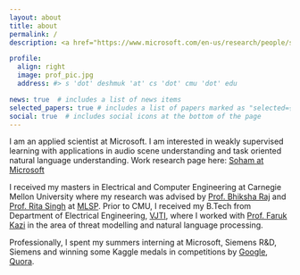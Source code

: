 ```yaml
---
layout: about
title: about
permalink: /
description: <a href="https://www.microsoft.com/en-us/research/people/sdeshmukh/">Applied Scientist</a>, <a href="https://www.microsoft.com">Microsoft</a>

profile:
  align: right
  image: prof_pic.jpg
  address: #> s 'dot' deshmuk 'at' cs 'dot' cmu 'dot' edu

news: true  # includes a list of news items
selected_papers: true # includes a list of papers marked as "selected={true}"
social: true  # includes social icons at the bottom of the page
---
```

I am an applied scientist at Microsoft. I am interested in weakly supervised learning with applications in audio scene understanding and task oriented natural language understanding. Work research page here: [Soham at Microsoft](https://www.microsoft.com/en-us/research/people/sdeshmukh/)

I received my masters in Electrical and Computer Engineering at Carnegie Mellon University where my research was advised by [Prof. Bhiksha Raj](http://mlsp.cs.cmu.edu/people/bhiksha/) and [Prof. Rita Singh](http://mlsp.cs.cmu.edu/people/rsingh/) at [MLSP](http://mlsp.cs.cmu.edu/). Prior to CMU, I received my B.Tech from Department of Electrical Engineering, [VJTI](https://en.wikipedia.org/wiki/Veermata_Jijabai_Technological_Institute), where I worked with [Prof. Faruk Kazi](https://www.linkedin.com/in/dr-faruk-kazi-vjti/) in the area of threat modelling and natural language processing. 

Professionally, I spent my summers interning at Microsoft, Siemens R&D, Siemens and winning some Kaggle medals in competitions by [Google](https://www.kaggle.com/c/jigsaw-toxic-comment-classification-challenge), [Quora](https://www.kaggle.com/c/quora-insincere-questions-classification).
